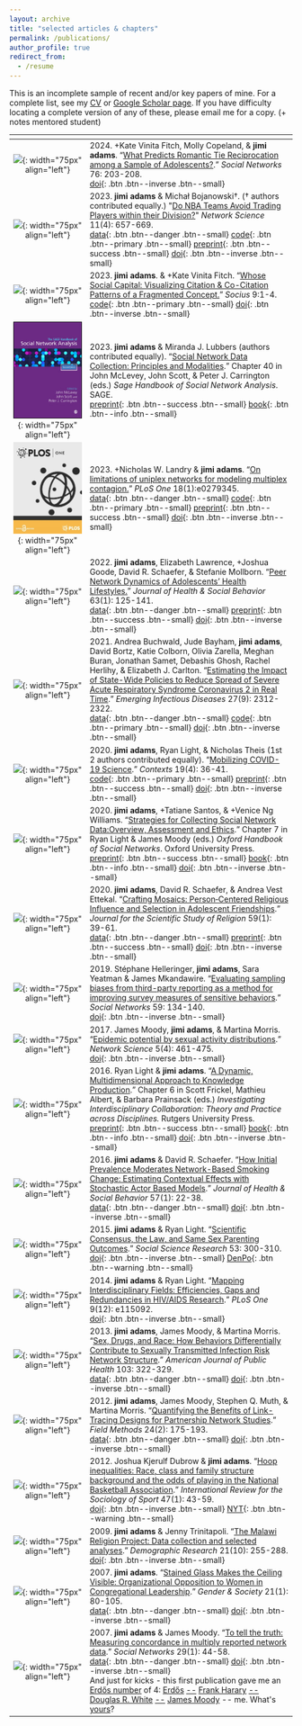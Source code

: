 ```yaml
---
layout: archive
title: "selected articles & chapters"
permalink: /publications/
author_profile: true
redirect_from:
  - /resume
---
```

This is an incomplete sample of recent and/or key papers of mine. For a complete list, see my [CV](/cv/) or [Google Scholar page](https://scholar.google.com/citations?user=G-u6TvEAAAAJ). If you have difficulty locating a complete version of any of these, please email me for a copy. (+ notes mentored student)

| <!-- -->    | <!-- --> |
| :-: | :------------ |
|![](../images/sn.jpg){: width="75px" align="left"} | 2024. +Kate Vinita Fitch, Molly Copeland, & **jimi adams**. “[What Predicts Romantic Tie Reciprocation among a Sample of Adolescents?](https://www.sciencedirect.com/science/article/pii/S0378873323000667?via%3Dihub).” *Social Networks* 76: 203-208. <br> [doi](https://doi.org/10.1016/j.socnet.2023.10.001){: .btn .btn--inverse .btn--small}|
|![](../images/ns.jpg){: width="75px" align="left"} | 2023. **jimi adams** & Michał Bojanowski$\dagger$. ($\dagger$ authors contributed equally.) "[Do NBA Teams Avoid Trading Players within their Division?](../files/2023_NS.pdf)" *Network Science* 11(4): 657-669.  <br> [data](https://github.com/Z-Richardson/NBA_SNA_Project){: .btn .btn--danger .btn--small} [code](https://github.com/mbojan/nba-trades){: .btn .btn--primary .btn--small}  [preprint](https://mbojan.github.io/nba-trades/){: .btn .btn--success .btn--small} [doi](https://doi.org/10.1017/nws.2023.18){: .btn .btn--inverse .btn--small}|
|![](../images/socius.jpg){: width="75px" align="left"} | 2023. **jimi adams**. & +Kate Vinita Fitch. “[Whose Social Capital:  Visualizing Citation \& Co-Citation Patterns of a Fragmented Concept.](https://journals.sagepub.com/doi/10.1177/23780231231184766)” *Socius* 9:1-4. <br> [code](https://github.com/jimiadams/SocialCapital-Viz){: .btn .btn--primary .btn--small} [doi](https://doi.org/10.1177/23780231231184766){: .btn .btn--inverse .btn--small}|
|![](../images/shsna.jpeg){: width="75px" align="left"} | 2023. **jimi adams** & Miranda J. Lubbers (authors contributed equally). “[Social Network Data Collection: Principles and Modalities](https://papers.ssrn.com/sol3/papers.cfm?abstract_id=4216936).” Chapter 40 in John McLevey, John Scott, & Peter J. Carrington (eds.) *Sage Handbook of Social Network Analysis*. SAGE. <br> [preprint](https://papers.ssrn.com/sol3/papers.cfm?abstract_id=4216936){: .btn .btn--success .btn--small} [book](https://us.sagepub.com/en-us/nam/the-sage-handbook-of-social-network-analysis/book277881){: .btn .btn--info .btn--small}|
|![](../images/PLOSONE_Cover.jpg){: width="75px" align="left"} | 2023. +Nicholas W. Landry & **jimi adams**. “[On limitations of uniplex networks for modeling multiplex contagion.](https://journals.plos.org/plosone/article?id=10.1371/journal.pone.0279345)” *PLoS One* 18(1):e0279345. <br> [data](https://zenodo.org/record/7419544#.Y5-Is-zMKhZ){: .btn .btn--danger .btn--small} [code](https://github.com/nwlandry/multiplex-contagion/tree/v0.4){: .btn .btn--primary .btn--small}  [preprint](https://arxiv.org/abs/2204.12348){: .btn .btn--success .btn--small} [doi](https://doi.org/10.1371/journal.pone.0279345){: .btn .btn--inverse .btn--small}|
|![](../images/jhsb.png){: width="75px" align="left"} | 2022. **jimi adams**, Elizabeth Lawrence, +Joshua Goode, David R. Schaefer, & Stefanie Mollborn. “[Peer Network Dynamics of Adolescents’ Health Lifestyles.](../files/2022_JHSB.pdf)” *Journal of Health & Social Behavior* 63(1): 125-141. <br> [data](https://www.icpsr.umich.edu/web/DSDR/studies/21600){: .btn .btn--danger .btn--small} [preprint](https://osf.io/preprints/socarxiv/xnd39/){: .btn .btn--success .btn--small} [doi](https://doi.org/10.1177/00221465211054394){: .btn .btn--inverse .btn--small}|
|![](../images/EID.jpg){: width="75px" align="left"} | 2021. Andrea Buchwald, Jude Bayham, **jimi adams**, David Bortz, Katie Colborn, Olivia Zarella, Meghan Buran, Jonathan Samet, Debashis Ghosh, Rachel Herlihy, & Elizabeth J. Carlton. “[Estimating the Impact of State-Wide Policies to Reduce Spread of Severe Acute Respiratory Syndrome Coronavirus 2 in Real Time](https://wwwnc.cdc.gov/eid/article/27/9/20-4167_article).” *Emerging Infectious Diseases* 27(9): 2312-2322. <br> [data](https://github.com/agb85/CFpaper){: .btn .btn--danger .btn--small} [code](https://github.com/agb85/CFpaper){: .btn .btn--primary .btn--small}  [doi](https://doi.org/10.3201/eid2709.204167){: .btn .btn--inverse .btn--small}|
|![](../images/ctx.png){: width="75px" align="left"} | 2020. **jimi adams**, Ryan Light, & Nicholas Theis (1st 2 authors contributed equally). “[Mobilizing COVID-19 Science](https://doi.org/10.1177/1536504220977933).” *Contexts* 19(4): 36-41. <br> [code](https://github.com/jimiadams/Contexts_PubMed){: .btn .btn--primary .btn--small} [preprint](https://jimiadams.github.io/Contexts_PubMed/){: .btn .btn--success .btn--small} [doi](https://doi.org/10.1177/1536504220977933){: .btn .btn--inverse .btn--small}|
|![](../images/ohsn.jpg){: width="75px" align="left"} | 2020. **jimi adams**, +Tatiane Santos, & +Venice Ng Williams. “[Strategies for Collecting Social Network Data:Overview, Assessment and Ethics](https://www.oxfordhandbooks.com/view/10.1093/oxfordhb/9780190251765.001.0001/oxfordhb-9780190251765-e-10).” Chapter 7 in Ryan Light & James Moody (eds.) *Oxford Handbook of Social Networks*. Oxford University Press. <br> [preprint](https://osf.io/preprints/socarxiv/zgawf/){: .btn .btn--success .btn--small} [book](https://global.oup.com/academic/product/the-oxford-handbook-of-social-networks-9780190251765){: .btn .btn--info .btn--small} [doi](https://doi.org/10.1093/oxfordhb/9780190251765.013.10){: .btn .btn--inverse .btn--small}|
|![](../images/jssr.png){: width="75px" align="left"} | 2020. **jimi adams**, David R. Schaefer, & Andrea Vest Ettekal. “[Crafting Mosaics: Person‐Centered Religious Influence and Selection in Adolescent Friendships](../files/2020_JSSR.pdf).” *Journal for the Scientific Study of Religion* 59(1): 39-61. <br> [data](https://www.icpsr.umich.edu/web/DSDR/studies/21600){: .btn .btn--danger .btn--small} [preprint](https://osf.io/preprints/socarxiv/dc5gh/){: .btn .btn--success .btn--small} [doi](https://doi.org/10.1111/jssr.12638){: .btn .btn--inverse .btn--small}|
|![](../images/sn.jpg){: width="75px" align="left"} | 2019. Stéphane Helleringer, **jimi adams**, Sara Yeatman & James Mkandawire. “[Evaluating sampling biases from third-party reporting as a method for improving survey measures of sensitive behaviors](../files/2019_SN.pdf).” *Social Networks* 59: 134-140. <br> [doi](https://doi.org/10.1016/j.socnet.2019.07.003){: .btn .btn--inverse .btn--small}|
|![](../images/ns.jpg){: width="75px" align="left"} | 2017. James Moody, **jimi adams**, & Martina Morris. “[Epidemic potential by sexual activity distributions](../files/2017_NS.pdf).” *Network Science* 5(4): 461-475. <br> [doi](https://doi.org/10.1017/nws.2017.3){: .btn .btn--inverse .btn--small}|
|![](../images/rup.jpg){: width="75px" align="left"} | 2016. Ryan Light & **jimi adams**. “[A Dynamic, Multidimensional Approach to Knowledge Production](https://muse.jhu.edu/chapter/1911891/pdf).” Chapter 6 in Scott Frickel, Mathieu Albert, & Barbara Prainsack (eds.) *Investigating Interdisciplinary Collaboration: Theory and Practice across Disciplines.* Rutgers University Press. <br> [preprint](https://osf.io/preprints/socarxiv/gek68/){: .btn .btn--success .btn--small} [book](https://www.rutgersuniversitypress.org/investigating-interdisciplinary-collaboration/9780813585888){: .btn .btn--info .btn--small} [doi](https://www.jstor.org/stable/j.ctt1j68m9r.11){: .btn .btn--inverse .btn--small}|
|![](../images/jhsb.gif){: width="75px" align="left"} | 2016. **jimi adams** & David R. Schaefer. “[How Initial Prevalence Moderates Network-Based Smoking Change: Estimating Contextual Effects with Stochastic Actor Based Models](../files/2016_JHSB.pdf).” *Journal of Health & Social Behavior* 57(1): 22-38. <br> [data](https://www.icpsr.umich.edu/web/DSDR/studies/21600){: .btn .btn--danger .btn--small} [doi](https://doi.org/10.1177%2F0022146515627848){: .btn .btn--inverse .btn--small}|
|![](../images/ssr.jpg){: width="75px" align="left"} | 2015. **jimi adams** & Ryan Light. “[Scientific Consensus, the Law, and Same Sex Parenting Outcomes](../files/2015_SSR.pdf).” *Social Science Research* 53: 300-310. <br> [doi](https://doi.org/10.1016/j.ssresearch.2015.06.008){: .btn .btn--inverse .btn--small} [DenPo](https://www.denverpost.com/2015/09/25/guest-commentary-the-consensus-is-that-children-from-gay-marriages-are-just-fine/){: .btn .btn--warning .btn--small}|
|![](../images/plos.png){: width="75px" align="left"} | 2014. **jimi adams** & Ryan Light. “[Mapping Interdisciplinary Fields: Efficiencies, Gaps and Redundancies in HIV/AIDS Research](https://journals.plos.org/plosone/article?id=10.1371/journal.pone.0115092).” *PLoS One* 9(12): e115092. <br> [doi](https://doi.org/10.1371/journal.pone.0115092){: .btn .btn--inverse .btn--small}|
|![](../images/ajph.jpg){: width="75px" align="left"} | 2013. **jimi adams**, James Moody, & Martina Morris. “[Sex, Drugs, and Race: How Behaviors Differentially Contribute to Sexually Transmitted Infection Risk Network Structure](../files/2013_AJPH.pdf).” *American Journal of Public Health* 103: 322-329. <br> [data](https://www.icpsr.umich.edu/web/NAHDAP/studies/22140){: .btn .btn--danger .btn--small} [doi](https://doi.org/10.2105/AJPH.2012.300908){: .btn .btn--inverse .btn--small}|
|![](../images/fm.jpg){: width="75px" align="left"} | 2012. **jimi adams**, James Moody, Stephen Q. Muth, & Martina Morris. “[Quantifying the Benefits of Link-Tracing Designs for Partnership Network Studies](../files/2012_FM.pdf).” *Field Methods* 24(2): 175-193. <br> [data](https://www.icpsr.umich.edu/web/NAHDAP/studies/22140){: .btn .btn--danger .btn--small} [doi](https://doi.org/10.1177/1525822X11433997){: .btn .btn--inverse .btn--small}|
|![](../images/ssr.jpg){: width="75px" align="left"} | 2012. Joshua Kjerulf Dubrow & **jimi adams**. “[Hoop inequalities: Race, class and family structure background and the odds of playing in the National Basketball Association](../files/2012_IRSS.pdf).” *International Review for the Sociology of Sport* 47(1): 43-59. <br> [doi](https://doi.org/10.1177/1012690210384660){: .btn .btn--inverse .btn--small} [NYT](https://www.nytimes.com/2013/11/08/opinion/youth-and-sports.html){: .btn .btn--warning .btn--small}|
|![](../images/dr.jpg){: width="75px" align="left"} | 2009. **jimi adams** & Jenny Trinitapoli. “[The Malawi Religion Project: Data collection and selected analyses](https://www.demographic-research.org/volumes/vol21/10/21-10.pdf).” *Demographic Research* 21(10): 255-288. <br> [doi](https://doi.org/10.4054/DemRes.2009.21.10){: .btn .btn--inverse .btn--small}|
|![](../images/gs.png){: width="75px" align="left"} | 2007. **jimi adams**. “[Stained Glass Makes the Ceiling Visible: Organizational Opposition to Women in Congregational Leadership](../files/2007_G&S.pdf).” *Gender & Society* 21(1): 80-105. <br> [data](https://www.thearda.com/Archive/Files/Descriptions/NCSIV.asp){: .btn .btn--danger .btn--small} [doi](https://doi.org/10.1177/0891243206293773){: .btn .btn--inverse .btn--small}|
|![](../images/snf.jpg){: width="75px" align="left"} | 2007. **jimi adams** & James Moody. “[To tell the truth: Measuring concordance in multiply reported network data](../files/2007_SN.pdf).” *Social Networks* 29(1): 44-58. <br> [data](https://www.icpsr.umich.edu/web/NAHDAP/studies/22140){: .btn .btn--danger .btn--small} [doi](https://doi.org/10.1016/j.socnet.2005.11.009){: .btn .btn--inverse .btn--small} <br> And just for kicks - this first publication gave me an [Erdős number](http://en.wikipedia.org/wiki/Erd%C5%91s_number) of 4: [Erdős](http://en.wikipedia.org/wiki/Paul_Erd%C5%91s) [--](http://www.sciencedirect.com/science/article/pii/S0167506008706988) [Frank Harary](http://www.cs.nmsu.edu/fnh/) [--](https://escholarship.org/content/qt8585j6z4/qt8585j6z4.pdf) [Douglas R. White](https://en.wikipedia.org/wiki/Douglas_R._White) [--](https://www.jstor.org/stable/3088904?seq=1#metadata_info_tab_contents) [James Moody](https://scholars.duke.edu/person/james.moody) -- me. What's [yours](http://www.oakland.edu/enp/compute/)?|
